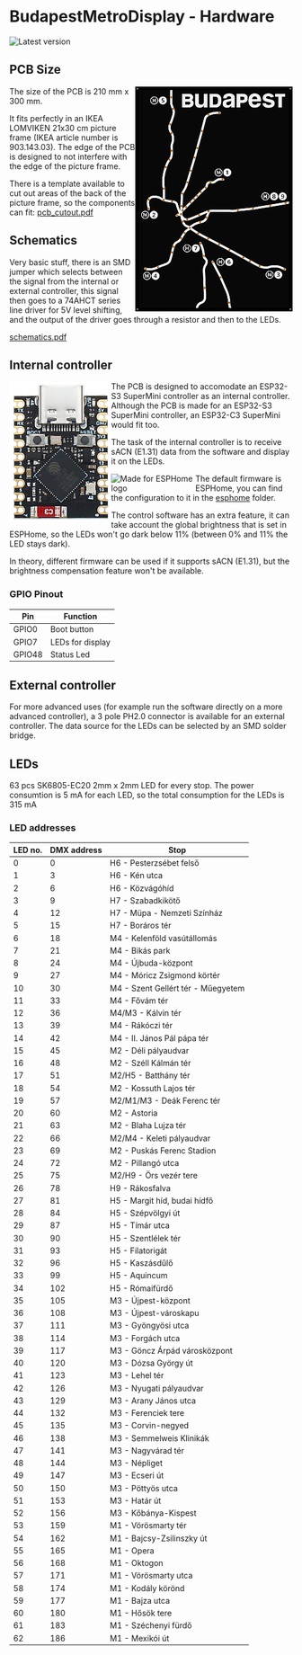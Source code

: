 # BudapestMetroDisplay - Hardware

![Latest version](https://img.shields.io/badge/latest%20version-AAB-orange)

## PCB Size

<img align="right" src="pcb.png" alt="Design of the PCB">

The size of the PCB is 210 mm x 300 mm.

It fits perfectly in an IKEA LOMVIKEN 21x30 cm picture frame
(IKEA article number is 903.143.03).
The edge of the PCB is designed to not interfere with the edge
of the picture frame.

There is a template available to cut out areas of the back of the picture frame,
so the components can fit: [pcb_cutout.pdf](pcb_cutout.pdf)

## Schematics

Very basic stuff, there is an SMD jumper which selects between the signal from
the internal or external controller, this signal then goes to a 74AHCT series
line driver for 5V level shifting, and the output of the driver goes through
a resistor and then to the LEDs.

[schematics.pdf](schematics.pdf)

## Internal controller

<img align="left" src="esp32-s3.png" alt="Photo of the ESP32 controller">
The PCB is designed to accomodate an ESP32-S3 SuperMini controller
as an internal controller.
Although the PCB is made for an ESP32-S3 SuperMini controller,
an ESP32-C3 SuperMini would fit too.

The task of the internal controller is to receive sACN (E1.31) data
from the software and display it on the LEDs.

<img src="https://esphome.io/guides/images/made-for-esphome-black-on-white.svg" align="left" alt="Made for ESPHome logo" width="150">

The default firmware is ESPHome, you can find the configuration to it in the
[esphome](../esphome/README.md) folder.

The control software has an extra feature, it can take account the
global brightness that is set in ESPHome, so the LEDs won't go dark below 11%
(between 0% and 11% the LED stays dark).

In theory, different firmware can be used if it supports sACN (E1.31),
but the brightness compensation feature won't be available.

### GPIO Pinout

| Pin    | Function         |
| ------ | ---------------- |
| GPIO0  | Boot button      |
| GPIO7  | LEDs for display |
| GPIO48 | Status Led       |

## External controller

For more advanced uses
(for example run the software directly on a more advanced controller),
a 3 pole PH2.0 connector is available for an external controller.
The data source for the LEDs can be selected by an SMD solder bridge.

## LEDs

63 pcs SK6805-EC20 2mm x 2mm LED for every stop.
The power consumtion is 5 mA for each LED,
so the total consumption for the LEDs is 315 mA

### LED addresses

| LED no. | DMX address | Stop |
| ------  | ----------- | ---- |
| 0       | 0           | H6 - Pesterzsébet felső |
| 1       | 3           | H6 - Kén utca |
| 2       | 6           | H6 - Közvágóhíd |
| 3       | 9           | H7 - Szabadkikötő |
| 4       | 12          | H7 - Müpa - Nemzeti Színház |
| 5       | 15          | H7 - Boráros tér |
| 6       | 18          | M4 - Kelenföld vasútállomás |
| 7       | 21          | M4 - Bikás park |
| 8       | 24          | M4 - Újbuda-központ |
| 9       | 27          | M4 - Móricz Zsigmond körtér |
| 10      | 30          | M4 - Szent Gellért tér - Műegyetem |
| 11      | 33          | M4 - Fővám tér |
| 12      | 36          | M4/M3 - Kálvin tér |
| 13      | 39          | M4 - Rákóczi tér |
| 14      | 42          | M4 - II. János Pál pápa tér |
| 15      | 45          | M2 - Déli pályaudvar |
| 16      | 48          | M2 - Széll Kálmán tér |
| 17      | 51          | M2/H5 - Batthány tér |
| 18      | 54          | M2 - Kossuth Lajos tér |
| 19      | 57          | M2/M1/M3 - Deák Ferenc tér |
| 20      | 60          | M2 - Astoria |
| 21      | 63          | M2 - Blaha Lujza tér |
| 22      | 66          | M2/M4 - Keleti pályaudvar |
| 23      | 69          | M2 - Puskás Ferenc Stadion |
| 24      | 72          | M2 - Pillangó utca |
| 25      | 75          | M2/H9 - Örs vezér tere |
| 26      | 78          | H9 - Rákosfalva |
| 27      | 81          | H5 - Margit híd, budai hídfő |
| 28      | 84          | H5 - Szépvölgyi út |
| 29      | 87          | H5 - Tímár utca |
| 30      | 90          | H5 - Szentlélek tér |
| 31      | 93          | H5 - Filatorigát |
| 32      | 96          | H5 - Kaszásdűlő |
| 33      | 99          | H5 - Aquincum |
| 34      | 102         | H5 - Rómaifürdő |
| 35      | 105         | M3 - Újpest-központ |
| 36      | 108         | M3 - Újpest-városkapu |
| 37      | 111         | M3 - Gyöngyösi utca |
| 38      | 114         | M3 - Forgách utca |
| 39      | 117         | M3 - Göncz Árpád városközpont |
| 40      | 120         | M3 - Dózsa György út |
| 41      | 123         | M3 - Lehel tér |
| 42      | 126         | M3 - Nyugati pályaudvar |
| 43      | 129         | M3 - Arany János utca |
| 44      | 132         | M3 - Ferenciek tere |
| 45      | 135         | M3 - Corvin-negyed |
| 46      | 138         | M3 - Semmelweis Klinikák |
| 47      | 141         | M3 - Nagyvárad tér |
| 48      | 144         | M3 - Népliget |
| 49      | 147         | M3 - Ecseri út |
| 50      | 150         | M3 - Pöttyös utca |
| 51      | 153         | M3 - Határ út |
| 52      | 156         | M3 - Kőbánya-Kispest |
| 53      | 159         | M1 - Vörösmarty tér |
| 54      | 162         | M1 - Bajcsy-Zsilinszky út |
| 55      | 165         | M1 - Opera |
| 56      | 168         | M1 - Oktogon |
| 57      | 171         | M1 - Vörösmarty utca |
| 58      | 174         | M1 - Kodály körönd |
| 59      | 177         | M1 - Bajza utca |
| 60      | 180         | M1 - Hősök tere |
| 61      | 183         | M1 - Széchenyi fürdő |
| 62      | 186         | M1 - Mexikói út |
